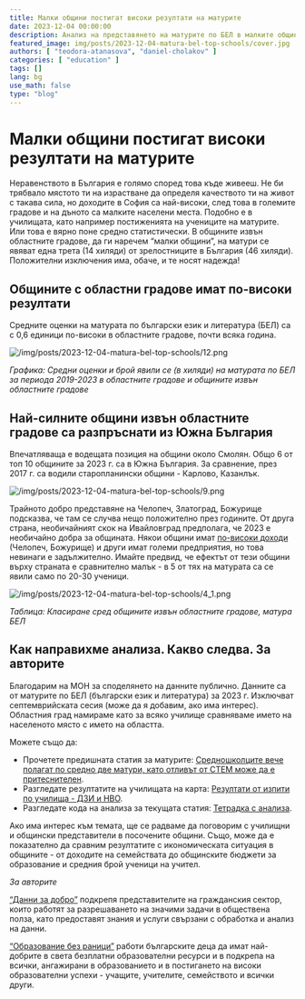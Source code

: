 ```yaml
---
title: Малки общини постигат високи резултати на матурите
date: 2023-12-04 00:00:00
description: Анализ на представянето на матурите по БЕЛ в малките общини в България за 2023 г.
featured_image: img/posts/2023-12-04-matura-bel-top-schools/cover.jpg
authors: [ "teodora-atanasova", "daniel-cholakov" ]
categories: [ "education" ]
tags: []
lang: bg
use_math: false
type: "blog"
---
```


# Малки общини постигат високи резултати на матурите

Неравенството в България е голямо според това къде живееш. Не би трябвало мястото ти на израстване да определя качеството ти на живот с такава сила, но доходите в София са най-високи, след това в големите градове и на дъното са малките населени места. Подобно е в училищата, като например постиженията на учениците на матурите. Или това е вярно поне средно статистически. В общините извън областните градове, да ги наречем “малки общини”, на матури се явяват една трета (14 хиляди) от зрелостниците в България (46 хиляди). Положителни изключения има, обаче, и те носят надежда!

## Общините с областни градове имат по-високи резултати

Средните оценки на матурата по български език и литература (БЕЛ) са с 0,6 единици по-високи в областните градове, почти всяка година.

![/img/posts/2023-12-04-matura-bel-top-schools/12.png](/img/posts/2023-12-04-matura-bel-top-schools/12.png)

*Графика: Средни оценки и брой явили се (в хиляди) на матурата по БЕЛ за периода 2019-2023 в областните градове и общините извън областните градове*

## Най-силните общини извън областните градове са разпръснати из Южна България

Впечатляваща е водещата позиция на общини около Смолян. Общо 6 от топ 10 общините за 2023 г. са в Южна България. За сравнение, през 2017 г. са водили старопланински общини - Карлово, Казанлък.

![/img/posts/2023-12-04-matura-bel-top-schools/9.png](/img/posts/2023-12-04-matura-bel-top-schools/9.png)

Трайното добро представяне на Челопеч, Златоград, Божурище подсказва, че там се случва нещо положително през годините. От друга страна, необичайният скок на Ивайловград предполага, че 2023 е необичайно добра за общината.
Някои общини имат [по-високи доходи](https://265obshtini.bg/) (Челопеч, Божурище) и други имат големи предприятия, но това невинаги е задължително.
Имайте предвид, че ефектът от тези общини върху страната е сравнително малък - в 5 от тях на матурата са се явили само по 20-30 ученици.

![/img/posts/2023-12-04-matura-bel-top-schools/4_1.png](/img/posts/2023-12-04-matura-bel-top-schools/4_1.png)

*Таблица: Класиране сред общините извън областните градове, матура БЕЛ*

## Как направихме анализа. Какво следва. За авторите

Благодарим на МОН за споделянето на данните публично.
Данните са от матурите по БЕЛ (български език и литература) за 2023 г. Изключват септемврийската сесия (може да я добавим, ако има интерес). Областния град намираме като за всяко училище сравняваме името на населеното място с името на областта.

Можете също да:
- Прочетете предишната статия за матурите: [Средношколците вече полагат по средно две матури, като отливът от СТЕМ може да е притеснителен](https://data-for-good.bg/posts/2023-08-12-matura-stem-over-time/).
- Разгледате резултатите на училищата на карта: [Резултати от изпити по училища - ДЗИ и НВО](https://lookerstudio.google.com/reporting/9e7ab835-153b-4a0d-bc29-2b3ec8cf32f5/page/bv2bD).
- Разгледате кода на анализа за текущата статия: [Тетрадка с анализа](https://colab.research.google.com/drive/1PBP0tR-IDf-FYEyw3LuoIPKociqpAD6E).

Ако има интерес към темата, ще се радваме да поговорим с училищни и общински представители в посочените общини. Също, може да е показателно да сравним резултатите с икономическата ситуация в общините - от доходите на семействата до общинските бюджети за образование и средния брой ученици на учител.

*За авторите*

[“Данни за добро”](https://data-for-good.bg/) подкрепя представителите на гражданския сектор, които работят за разрешаването на значими задачи в обществена полза, като предоставят знания и услуги свързани с обработка и анализ на данни.

[“Образование без раници”](https://www.google.com/url?q=https://obr.education/stani-daritel/&sa=D&source=docs&ust=1701126229605947&usg=AOvVaw0TIR0PVvKVkWX1LO-y35dz) работи българските деца да имат най-добрите в света безплатни образователни ресурси и в подкрепа на всички, ангажирани в образованието и в постигането на високи образователни успехи - учащите, учителите, семейството и всички други.
